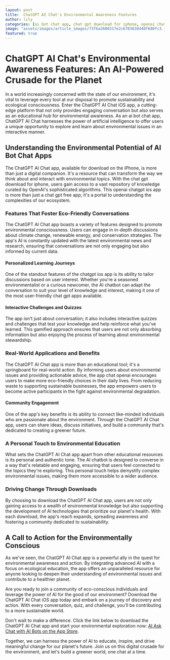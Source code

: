 ```yaml
---
layout: post
title:  ChatGPT AI Chat's Environmental Awareness Features
author: lily
categories: [ai bot chat app, chat gpt download for iphone, openai chatgpt ios app, chat gpt free app, chatgpt ios app, chat gpt apps, app chat openai]
image: "assets/images/article_images/73f6a2600317e2c6703638440f680fc3.jpg"
featured: true
---
```


# ChatGPT AI Chat's Environmental Awareness Features: An AI-Powered Crusade for the Planet

In a world increasingly concerned with the state of our environment, it's vital to leverage every tool at our disposal to promote sustainability and ecological consciousness. Enter the ChatGPT AI Chat iOS app, a cutting-edge platform that not only provides engaging conversation but also serves as an educational hub for environmental awareness. As an ai bot chat app, ChatGPT AI Chat harnesses the power of artificial intelligence to offer users a unique opportunity to explore and learn about environmental issues in an interactive manner.

## Understanding the Environmental Potential of AI Bot Chat Apps

The ChatGPT AI Chat app, available for download on the iPhone, is more than just a digital companion. It's a resource that can transform the way we think about and interact with environmental topics. With the chat gpt download for iphone, users gain access to a vast repository of knowledge curated by OpenAI's sophisticated algorithms. This openai chatgpt ios app is more than just a chat gpt free app; it's a portal to understanding the complexities of our ecosystem.

### Features That Foster Eco-Friendly Conversations

The ChatGPT AI Chat app boasts a variety of features designed to promote environmental consciousness. Users can engage in in-depth discussions about climate change, renewable energy, and conservation strategies. The app's AI is constantly updated with the latest environmental news and research, ensuring that conversations are not only engaging but also informed by current data.

#### Personalized Learning Journeys

One of the standout features of the chatgpt ios app is its ability to tailor discussions based on user interest. Whether you're a seasoned environmentalist or a curious newcomer, the AI chatbot can adapt the conversation to suit your level of knowledge and interest, making it one of the most user-friendly chat gpt apps available.

#### Interactive Challenges and Quizzes

The app isn't just about conversation; it also includes interactive quizzes and challenges that test your knowledge and help reinforce what you've learned. This gamified approach ensures that users are not only absorbing information but also enjoying the process of learning about environmental stewardship.

### Real-World Applications and Benefits

The ChatGPT AI Chat app is more than an educational tool; it's a springboard for real-world action. By informing users about environmental issues and providing actionable advice, the app chat openai encourages users to make more eco-friendly choices in their daily lives. From reducing waste to supporting sustainable businesses, the app empowers users to become active participants in the fight against environmental degradation.

#### Community Engagement

One of the app's key benefits is its ability to connect like-minded individuals who are passionate about the environment. Through the ChatGPT AI Chat app, users can share ideas, discuss initiatives, and build a community that's dedicated to creating a greener future.

### A Personal Touch to Environmental Education

What sets the ChatGPT AI Chat app apart from other educational resources is its personal and authentic tone. The AI chatbot is designed to converse in a way that's relatable and engaging, ensuring that users feel connected to the topics they're exploring. This personal touch helps demystify complex environmental issues, making them more accessible to a wider audience.

### Driving Change Through Downloads

By choosing to download the ChatGPT AI Chat app, users are not only gaining access to a wealth of environmental knowledge but also supporting the development of AI technologies that prioritize our planet's health. With each download, the app's reach expands, spreading awareness and fostering a community dedicated to sustainability.

## A Call to Action for the Environmentally Conscious

As we've seen, the ChatGPT AI Chat app is a powerful ally in the quest for environmental awareness and action. By integrating advanced AI with a focus on ecological education, the app offers an unparalleled resource for anyone looking to deepen their understanding of environmental issues and contribute to a healthier planet.

Are you ready to join a community of eco-conscious individuals and leverage the power of AI for the good of our environment? Download the ChatGPT AI Chat iOS app today and embark on a journey of discovery and action. With every conversation, quiz, and challenge, you'll be contributing to a more sustainable world.

Don't wait to make a difference. Click the link below to download the ChatGPT AI Chat app and start your environmental exploration now: [AI Ask Chat with AI Bots on the App Store](https://apps.apple.com/us/app/ai-ask-chat-with-ai-bots/id6472484891).

Together, we can harness the power of AI to educate, inspire, and drive meaningful change for our planet's future. Join us on this digital crusade for the environment, and let's build a greener world, one chat at a time.